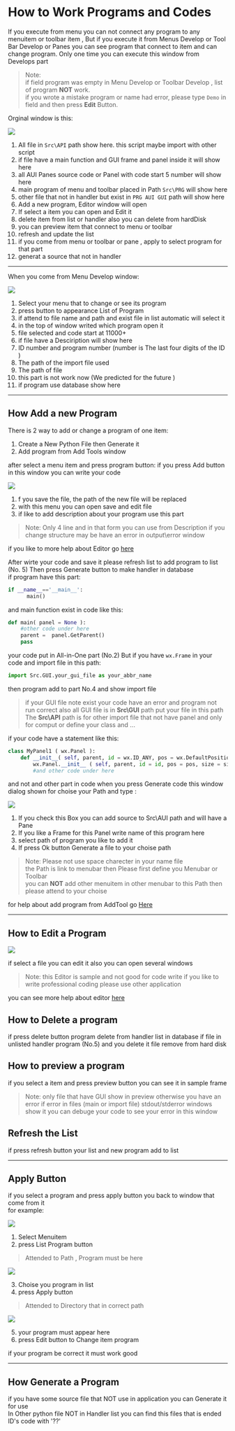 How to Work Programs and Codes
===========================

If you execute from menu you can not connect any program to any menuitem or toolbar item ,
But if you execute it from Menus Develop or Tool Bar Develop or Panes 
you can see program that connect to item and can change program.
Only one time you can execute this window from Develops part 

> Note:  
if field program was empty in Menu Develop or Toolbar Develop , list of program **NOT** work.  
if you wrote a mistake program or name had error, please type ``Demo`` in field and then press __Edit__ Button.

Orginal window is this:

![](images/5/prg1-1.jpg)

1. All file in ``Src\API`` path show here. this script maybe import with other script
2. if file have a main function and GUI frame and panel inside it will show here
3. all AUI Panes source code or Panel with code start 5 number will show here
4. main program of menu and toolbar placed in Path ``Src\PRG`` will show here
5. other file that not in handler but exist in ``PRG AUI GUI`` path will show here 
6. Add a new program, Editor window will open
7. If select a item you can open and Edit it 
8. delete item from list or handler also you can delete from hardDisk
9. you can preview item that connect to menu or toolbar
10. refresh and update the list
11. if you come from menu or toolbar or pane , apply to select program for that part
12. generat a source that not in handler 

----------------------------------------------------------------

When you come from Menu Develop window:

![](images/5/mdprg2d-1.jpg)

1. Select your menu that to change or see its program
2. press button to appearance List of Program
3. if attend to file name and path and exist file in list automatic will select it
4. in the top of window writed which program open it
5. file selected and code start at 11000+
6. if file have a Desciription will show here
7. ID number and program number (number is The last four digits of the ID )
8. The path of the import file used
9. The path of file
10. this part is not work now (We predicted for the future )
11. if program use database show here

-----------------------------------------------------------------

How Add a new Program
---------------------

There is 2 way to add or change a program of one item:
1. Create a New Python File then Generate it 
2. Add program from Add Tools window

after select a menu item and press program button:
if you press Add button in this window you can write your code

![](images/5/aprg3-1.jpg)

1. f you save the file, the path of the new file will be replaced
2. with this menu you can open save and edit file
3. if like to add description about your program use this part

> Note: Only 4 line and in that form you can use from Description
> if you change structure may be have an error in output\error window

if you like to more help about Editor go [here](Editor.md)

After wirte your code and save it please refresh list to add program to list (No. 5)
Then press Generate button to make handler in database  
if program have this part: 
 ````python 
if __name__=='__main__':
       main()
 ````
and main function exist in code like this:
````python
def main( panel = None ):
    #other code under here
    parent =  panel.GetParent()
    pass
````
your code put in All-in-One part (No.2)
But if you have ```` wx.Frame ```` in your code and import file in this path:
````python
import Src.GUI.your_gui_file as your_abbr_name
````
then program add to part No.4 and show import file

>if your GUI file note exist your code have an error 
> and program not run correct 
> also all GUI file is in **Src\GUI** path put your file in this path  
> The **Src\API** path is for other import file that not have panel 
> and only for comput or define your class and ...

if your code have a statement like this:
````python
class MyPanel1 ( wx.Panel ):
	def __init__( self, parent, id = wx.ID_ANY, pos = wx.DefaultPosition, size = wx.Size( 500,300 ), style = wx.TAB_TRAVERSAL, name = wx.EmptyString ):
		wx.Panel.__init__ ( self, parent, id = id, pos = pos, size = size, style = style, name = name )
        #and other code under here
````
and not and other part in code when you press Generate code this window dialog shown
for choise your Path and type :

![](images/5/aprg3df-1.jpg)

1. If you check this Box you can add source to Src\AUI path and will have a Pane
2. If you like a Frame for this Panel write name of this program here
3. select path of program you like to add it
4. If press Ok button Generate a file to your choise path

> Note: Please not use space charecter in your name file  
> the Path is link to menubar then Please first define you Menubar or Toolbar  
> you can **NOT** add other menuitem in other menubar to this Path then please attend to your choise

for help about add program from AddTool go [Here](AddTool.md)

-----------------------------------------------------------------

How to Edit a Program
---------------------

![](images/5/eprg4.jpg)

if select a file you can edit it also you can open several windows

> Note: this Editor is sample and not good for code write
> if you like to write professional coding please use other application

you can see more help about editor [here](Editor.md)

How to Delete a program
-----------------------

if press delete button program delete from handler list in database
if file in unlisted handler program (No.5) and you delete it file remove from hard disk

How to preview a program
------------------------

if you select a item and press preview button you can see it in sample frame  

> Note: only file that have GUI show in preview otherwise you have an error
> if error in files (main or import file) stdout/stderror windows show it
> you can debuge your code to see your error in this window

Refresh the List
----------------

if press refresh button your list and new program add to list

---------------------------------------------------------------

Apply Button
------------
if you select a program and press apply button you back to window that come from it  
for example:

![](images/5/aply1-1.jpg)

1. Select Menuitem
2. press List Program button

> Attended to Path , Program must be here

![](images/5/aply2-1.jpg)

3. Choise you program in list
4. press Apply button

> Attended to Directory that in correct path

![](images/5/aply3-1.jpg)

5. your program must appear here
6. press Edit button to Change item program

if your program be correct it must work good

---------------------------------------------------------------

How Generate a Program
----------------------

if you have some source file that NOT use in application you can 
Generate it for use  
In Other python file NOT in Handler list you can find this files
that is ended ID's code with '??'



